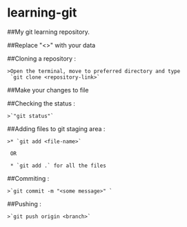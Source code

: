 # learning-git
##My git learning repository.

##Replace "<>" with your data

##Cloning a repository :

    >Open the terminal, move to preferred directory and type 
     `git clone <repository-link>`


##Make your changes to file


##Checking the status :

    >`"git status"`


##Adding files to git staging area :

    >* `git add <file-name>`

     OR

     * `git add .` for all the files


##Commiting :

    >`git commit -m "<some message>" `

##Pushing :

    >`git push origin <branch>`